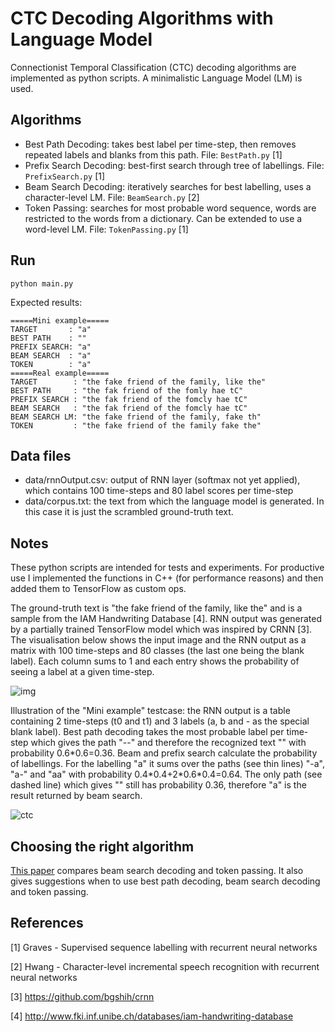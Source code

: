 # CTC Decoding Algorithms with Language Model

Connectionist Temporal Classification (CTC) decoding algorithms are implemented as python scripts. A minimalistic Language Model (LM) is used.

## Algorithms
- Best Path Decoding: takes best label per time-step, then removes repeated labels and blanks from this path. File: `BestPath.py` \[1]
- Prefix Search Decoding: best-first search through tree of labellings. File: `PrefixSearch.py` \[1]
- Beam Search Decoding: iteratively searches for best labelling, uses a character-level LM. File: `BeamSearch.py` \[2]
- Token Passing: searches for most probable word sequence, words are restricted to the words from a dictionary. Can be extended to use a word-level LM. File: `TokenPassing.py` \[1]

## Run
```python main.py```

Expected results:
```
=====Mini example=====                                   
TARGET       : "a"                                       
BEST PATH    : ""                                        
PREFIX SEARCH: "a"                                       
BEAM SEARCH  : "a"                                       
TOKEN        : "a"                                       
=====Real example=====                                   
TARGET        : "the fake friend of the family, like the"
BEST PATH     : "the fak friend of the fomly hae tC"     
PREFIX SEARCH : "the fak friend of the fomcly hae tC"    
BEAM SEARCH   : "the fak friend of the fomcly hae tC"
BEAM SEARCH LM: "the fake friend of the family, fake th"
TOKEN         : "the fake friend of the family fake the" 
```

## Data files
- data/rnnOutput.csv: output of RNN layer (softmax not yet applied), which contains 100 time-steps and 80 label scores per time-step
- data/corpus.txt: the text from which the language model is generated. In this case it is just the scrambled ground-truth text.

## Notes
These python scripts are intended for tests and experiments. 
For productive use I implemented the functions in C++ (for performance reasons) and then added them to TensorFlow as custom ops.

The ground-truth text is "the fake friend of the family, like the" and is a sample from the IAM Handwriting Database \[4]. 
RNN output was generated by a partially trained TensorFlow model which was inspired by CRNN \[3].
The visualisation below shows the input image and the RNN output as a matrix with 100 time-steps and 80 classes (the last one being the blank label). 
Each column sums to 1 and each entry shows the probability of seeing a label at a given time-step.

![img](./doc/vis.png)

Illustration of the "Mini example" testcase: the RNN output is a table containing 2 time-steps (t0 and t1) and 3 labels (a, b and - as the special blank label).
Best path decoding takes the most probable label per time-step which gives the path "--" and therefore the recognized text "" with probability 0.6\*0.6=0.36.
Beam and prefix search calculate the probability of labellings. For the labelling "a" it sums over the paths (see thin lines) "-a", "a-" and "aa" with probability 0.4\*0.4+2\*0.6\*0.4=0.64.
The only path (see dashed line) which gives "" still has probability 0.36, therefore "a" is the result returned by beam search.

![ctc](./doc/ctc.png)

## Choosing the right algorithm
[This paper](./doc/comparison.pdf) compares beam search decoding and token passing.
It also gives suggestions when to use best path decoding, beam search decoding and token passing.


## References

\[1] Graves - Supervised sequence labelling with recurrent neural networks

\[2] Hwang - Character-level incremental speech recognition with recurrent neural networks

\[3] https://github.com/bgshih/crnn

\[4] http://www.fki.inf.unibe.ch/databases/iam-handwriting-database

